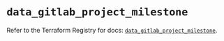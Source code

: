 # `data_gitlab_project_milestone`

Refer to the Terraform Registry for docs: [`data_gitlab_project_milestone`](https://registry.terraform.io/providers/gitlabhq/gitlab/17.1.0/docs/data-sources/project_milestone).
